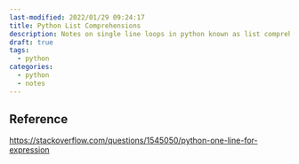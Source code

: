 ```yaml
---
last-modified: 2022/01/29 09:24:17
title: Python List Comprehensions
description: Notes on single line loops in python known as list comprehensions
draft: true
tags:
  - python
categories:
  - python
  - notes
---
```


## Reference

https://stackoverflow.com/questions/1545050/python-one-line-for-expression

